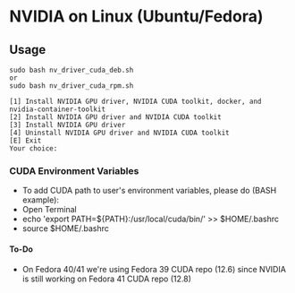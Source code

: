 # NVIDIA on Linux (Ubuntu/Fedora)

## Usage

    sudo bash nv_driver_cuda_deb.sh
    or
    sudo bash nv_driver_cuda_rpm.sh

    [1] Install NVIDIA GPU driver, NVIDIA CUDA toolkit, docker, and nvidia-container-toolkit
    [2] Install NVIDIA GPU driver and NVIDIA CUDA toolkit
    [3] Install NVIDIA GPU driver
    [4] Uninstall NVIDIA GPU driver and NVIDIA CUDA toolkit
    [E] Exit
    Your choice:

### CUDA Environment Variables

- To add CUDA path to user's environment variables, please do (BASH example):
- Open Terminal
- echo 'export PATH=${PATH}:/usr/local/cuda/bin/' >> $HOME/.bashrc
- source $HOME/.bashrc

#### To-Do

- On Fedora 40/41 we're using Fedora 39 CUDA repo (12.6) since NVIDIA is still working on Fedora 41 CUDA repo (12.8)
